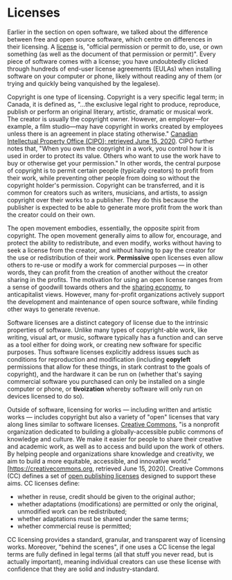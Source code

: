# Licenses

Earlier in the section on open software, we talked about the difference between free and open source software, which centre on differences in their licensing. A [license](https://en.wikipedia.org/wiki/License#cite_note-cam-1) is, "official permission or permit to do, use, or own something (as well as the document of that permission or permit)". Every piece of software comes with a license; you have undoubtedly clicked through hundreds of end-user license agreements (EULAs) when installing software on your computer or phone, likely without reading any of them (or trying and quickly being vanquished by the legalese).

Copyright is one type of licensing. Copyright is a very specific legal term; in Canada, it is defined as, "...the exclusive legal right to produce, reproduce, publish or perform an original literary, artistic, dramatic or musical work. The creator is usually the copyright owner. However, an employer—for example, a film studio—may have copyright in works created by employees unless there is an agreement in place stating otherwise." [Canadian Intellectual Property Office (CIPO); retrieved June 15, 2020](https://www.ic.gc.ca/eic/site/cipointernet-internetopic.nsf/eng/wr03719.html?Open&wt_src=cipo-cpyrght-main). CIPO further notes that, "When you own the copyright in a work, you control how it is used in order to protect its value. Others who want to use the work have to buy or otherwise get your permission." In other words, the central purpose of copyright is to permit certain people (typically creators) to profit from their work, while preventing other people from doing so without the copyright holder's permission. Copyright can be transferred, and it is common for creators such as writers, musicians, and artists, to assign copyright over their works to a publisher. They do this because the publisher is expected to be able to generate more profit from the work than the creator could on their own.

The open movement embodies, essentially, the opposite spirit from copyright. The open movement generally aims to allow for, encourage, and protect the ability to redistribute, and even modify, works without having to seek a license from the creator, and without having to pay the creator for the use or redistribution of their work. **Permissive** open licenses even allow others to re-use or modify a work for commercial purposes — in other words, they can profit from the creation of another without the creator sharing in the profits. The motivation for using an open license ranges from a sense of goodwill towards others and the [sharing economy](https://en.wikipedia.org/wiki/Sharing_economy), to anticapitalist views. However, many for-profit organizations actively support the development and maintenance of open source software, while finding other ways to generate revenue.

Software licenses are a distinct category of license due to the intrinsic properties of software. Unlike many types of copyright-able work, like writing, visual art, or music, software typically has a function and can serve as a tool either for doing work, or creating new software for specific purposes. Thus software licenses explicitly address issues such as conditions for reproduction and modification (including **copyleft** permissions that allow for these things, in stark contrast to the goals of copyright), and the hardware it can be run on (whether that's saying commercial software you purchased can only be installed on a single computer or phone, or **tivoization** whereby software will only run on devices licensed to do so).

Outside of software, licensing for works — including written and artistic works — includes copyright but also a variety of "open" licenses that vary along lines similar to software licenses. [Creative Commons](https://creativecommons.org), "is a nonprofit organization dedicated to building a globally-accessible public commons of knowledge and culture. We make it easier for people to share their creative and academic work, as well as to access and build upon the work of others. By helping people and organizations share knowledge and creativity, we aim to build a more equitable, accessible, and innovative world." [https://creativecommons.org, retrieved June 15, 2020]. Creative Commons (CC) defines a set of [open publishing licenses](https://creativecommons.org/about/cclicenses/) designed to support these aims. CC licenses define:
- whether in reuse, credit should be given to the original author;
- whether adaptations (modifications) are permitted or only the original, unmodified work can be redistributed;
- whether adaptations must be shared under the same terms;
- whether commercial reuse is permitted;  

CC licensing provides a standard, granular, and transparent way of licensing works. Moreover, "behind the scenes", if one uses a CC license the legal terms are fully defined in legal terms (all that stuff you never read, but is actually important), meaning individual creators can use these license with confidence that they are solid and industry-standard.

